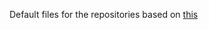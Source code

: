 Default files for the repositories based on [this](https://docs.github.com/en/communities/setting-up-your-project-for-healthy-contributions/creating-a-default-community-health-file)

